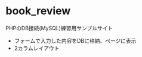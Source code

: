 # book_review
PHPのDB接続(MySQL)練習用サンプルサイト
<br>
<ul>
  <li>フォームで入力した内容をDBに格納、ページに表示</li>
  <li>2カラムレイアウト</li>
</ul>
